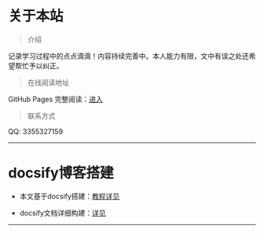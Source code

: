 # 关于本站

> 介绍

记录学习过程中的点点滴滴！内容持续完善中。本人能力有限，文中有误之处还希望帮忙予以纠正。

> 在线阅读地址

GitHub Pages 完整阅读：[进入](https://yznotes.cn/)

> 联系方式

[//]: # (![]&#40;https://studyimages.oss-cn-beijing.aliyuncs.com/img/qqImage.png&#41; )
QQ: 3355327159


---

# docsify博客搭建

- 本文基于docsify搭建：[教程详见](https://mp.weixin.qq.com/s/aK9Z9RkqWMUpcNzUREEx4Q)

- docsify文档详细构建：[详见](https://notebook.js.org/#/Project/Docsify/docsifyNotes)

---